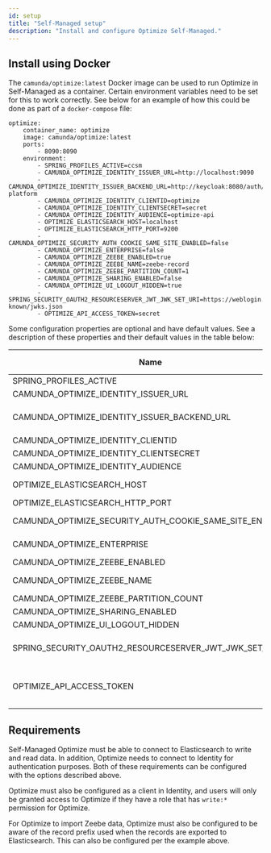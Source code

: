 ```yaml
---
id: setup
title: "Self-Managed setup"
description: "Install and configure Optimize Self-Managed."
---
```


## Install using Docker

The `camunda/optimize:latest` Docker image can be used to run Optimize in Self-Managed as a container. Certain environment
variables need to be set for this to work correctly. See below for an example of how this could be done as
part of a `docker-compose` file:

```
optimize:
    container_name: optimize
    image: camunda/optimize:latest
    ports:
        - 8090:8090
    environment:
        - SPRING_PROFILES_ACTIVE=ccsm
        - CAMUNDA_OPTIMIZE_IDENTITY_ISSUER_URL=http://localhost:9090
        - CAMUNDA_OPTIMIZE_IDENTITY_ISSUER_BACKEND_URL=http://keycloak:8080/auth/realms/camunda-platform
        - CAMUNDA_OPTIMIZE_IDENTITY_CLIENTID=optimize
        - CAMUNDA_OPTIMIZE_IDENTITY_CLIENTSECRET=secret
        - CAMUNDA_OPTIMIZE_IDENTITY_AUDIENCE=optimize-api
        - OPTIMIZE_ELASTICSEARCH_HOST=localhost
        - OPTIMIZE_ELASTICSEARCH_HTTP_PORT=9200
        - CAMUNDA_OPTIMIZE_SECURITY_AUTH_COOKIE_SAME_SITE_ENABLED=false
        - CAMUNDA_OPTIMIZE_ENTERPRISE=false
        - CAMUNDA_OPTIMIZE_ZEEBE_ENABLED=true
        - CAMUNDA_OPTIMIZE_ZEEBE_NAME=zeebe-record
        - CAMUNDA_OPTIMIZE_ZEEBE_PARTITION_COUNT=1
        - CAMUNDA_OPTIMIZE_SHARING_ENABLED=false
        - CAMUNDA_OPTIMIZE_UI_LOGOUT_HIDDEN=true
        - SPRING_SECURITY_OAUTH2_RESOURCESERVER_JWT_JWK_SET_URI=https://weblogin.cloud.company.com/.well-known/jwks.json
        - OPTIMIZE_API_ACCESS_TOKEN=secret
```

Some configuration properties are optional and have default values. See a description of these properties and their default values in the table below:

Name | Description | Default value
-----|-------------|--------------
SPRING_PROFILES_ACTIVE | Starts Optimize in Self-Managed mode. |
CAMUNDA_OPTIMIZE_IDENTITY_ISSUER_URL | The URL at which Identity can be accessed by Optimize. |
CAMUNDA_OPTIMIZE_IDENTITY_ISSUER_BACKEND_URL | The URL at which the Identity auth provider can be accessed by Optimize. This should match the configured provider in Identity and is to be used for container to container communication. |
CAMUNDA_OPTIMIZE_IDENTITY_CLIENTID | The Client ID used to register Optimize with Identity. |
CAMUNDA_OPTIMIZE_IDENTITY_CLIENTSECRET | The secret used when registering Optimize with Identity. |
CAMUNDA_OPTIMIZE_IDENTITY_AUDIENCE | The audience used when registering Optimize with Identity. |
OPTIMIZE_ELASTICSEARCH_HOST | The address/hostname under which the Elasticsearch node is available. | localhost
OPTIMIZE_ELASTICSEARCH_HTTP_PORT | The port number used by Elasticsearch to accept HTTP connections. | 9200
CAMUNDA_OPTIMIZE_SECURITY_AUTH_COOKIE_SAME_SITE_ENABLED| Determines whether or not `same-site` is enabled for Optimize cookies. This must be set to `false`. | true
CAMUNDA_OPTIMIZE_ENTERPRISE | This should only be set to `true` if an Enterprise License has been acquired. | true
CAMUNDA_OPTIMIZE_ZEEBE_ENABLED | Enables import of Zeebe data in Optimize. | false
CAMUNDA_OPTIMIZE_ZEEBE_NAME | The record prefix for exported Zeebe records. | zeebe-record
CAMUNDA_OPTIMIZE_ZEEBE_PARTITION_COUNT | The number of partitions configured in Zeebe. | 1
CAMUNDA_OPTIMIZE_SHARING_ENABLED | Disables the sharing feature (this is not currently supported). | false
CAMUNDA_OPTIMIZE_UI_LOGOUT_HIDDEN | Disables the logout button (logout is handled by Identity). | 1
SPRING_SECURITY_OAUTH2_RESOURCESERVER_JWT_JWK_SET_URI | Authentication for the Public REST API using a resource server to validate the JWT token. Complete URI to get public keys for JWT validation | null
OPTIMIZE_API_ACCESS_TOKEN | Authentication for the Public REST API using a static shared token. Will be ignored if SPRING_SECURITY_OAUTH2_RESOURCESERVER_JWT_JWK_SET_URI is also set. | null

## Requirements

Self-Managed Optimize must be able to connect to Elasticsearch to write and read data. In addition, Optimize needs to connect to Identity for authentication purposes. Both of these requirements can be configured with the options described above.

Optimize must also be configured as a client in Identity, and users will only be granted access to Optimize if they have a role
that has `write:*` permission for Optimize.

For Optimize to import Zeebe data, Optimize must also be configured to be aware of the record prefix used when the records are exported to Elasticsearch. This can also be configured per the example above.
